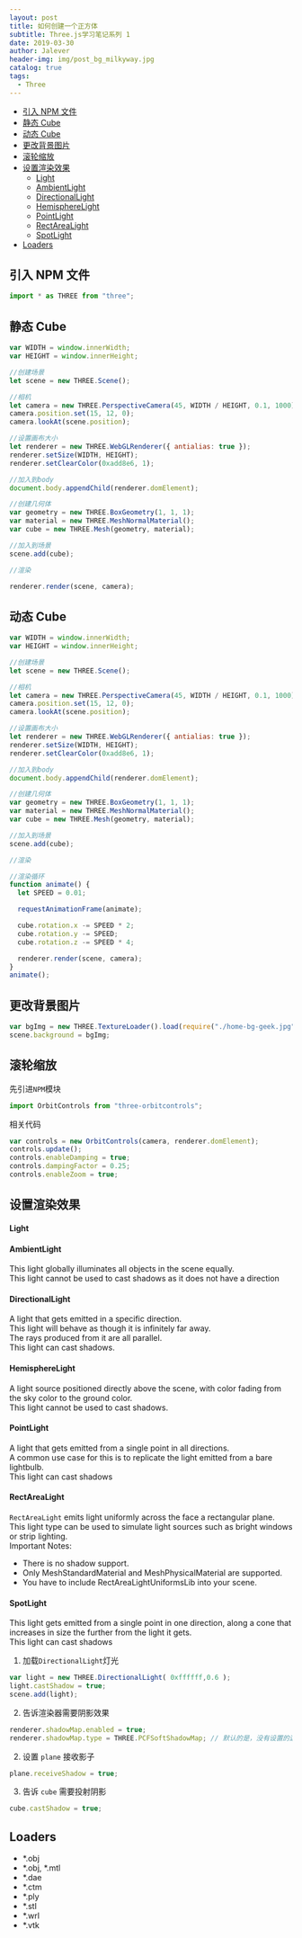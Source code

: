 ```yaml
---
layout: post
title: 如何创建一个正方体
subtitle: Three.js学习笔记系列 1
date: 2019-03-30
author: Jalever
header-img: img/post_bg_milkyway.jpg
catalog: true
tags:
  - Three
---
```


- [引入 NPM 文件](#%E5%BC%95%E5%85%A5-npm-%E6%96%87%E4%BB%B6)
- [静态 Cube](#%E9%9D%99%E6%80%81-cube)
- [动态 Cube](#%E5%8A%A8%E6%80%81-cube)
- [更改背景图片](#%E6%9B%B4%E6%94%B9%E8%83%8C%E6%99%AF%E5%9B%BE%E7%89%87)
- [滚轮缩放](#%E6%BB%9A%E8%BD%AE%E7%BC%A9%E6%94%BE)
- [设置渲染效果](#%E8%AE%BE%E7%BD%AE%E6%B8%B2%E6%9F%93%E6%95%88%E6%9E%9C)
    - [Light](#light)
    - [AmbientLight](#ambientlight)
    - [DirectionalLight](#directionallight)
    - [HemisphereLight](#hemispherelight)
    - [PointLight](#pointlight)
    - [RectAreaLight](#rectarealight)
    - [SpotLight](#spotlight)
- [Loaders](#loaders)

## 引入 NPM 文件

```javascript
import * as THREE from "three";
```

## 静态 Cube

```javascript
var WIDTH = window.innerWidth;
var HEIGHT = window.innerHeight;

//创建场景
let scene = new THREE.Scene();

//相机
let camera = new THREE.PerspectiveCamera(45, WIDTH / HEIGHT, 0.1, 1000);
camera.position.set(15, 12, 0);
camera.lookAt(scene.position);

//设置画布大小
let renderer = new THREE.WebGLRenderer({ antialias: true });
renderer.setSize(WIDTH, HEIGHT);
renderer.setClearColor(0xadd8e6, 1);

//加入到body
document.body.appendChild(renderer.domElement);

//创建几何体
var geometry = new THREE.BoxGeometry(1, 1, 1);
var material = new THREE.MeshNormalMaterial();
var cube = new THREE.Mesh(geometry, material);

//加入到场景
scene.add(cube);

//渲染

renderer.render(scene, camera);
```

## 动态 Cube

```javascript
var WIDTH = window.innerWidth;
var HEIGHT = window.innerHeight;

//创建场景
let scene = new THREE.Scene();

//相机
let camera = new THREE.PerspectiveCamera(45, WIDTH / HEIGHT, 0.1, 1000);
camera.position.set(15, 12, 0);
camera.lookAt(scene.position);

//设置画布大小
let renderer = new THREE.WebGLRenderer({ antialias: true });
renderer.setSize(WIDTH, HEIGHT);
renderer.setClearColor(0xadd8e6, 1);

//加入到body
document.body.appendChild(renderer.domElement);

//创建几何体
var geometry = new THREE.BoxGeometry(1, 1, 1);
var material = new THREE.MeshNormalMaterial();
var cube = new THREE.Mesh(geometry, material);

//加入到场景
scene.add(cube);

//渲染

//渲染循环
function animate() {
  let SPEED = 0.01;

  requestAnimationFrame(animate);

  cube.rotation.x -= SPEED * 2;
  cube.rotation.y -= SPEED;
  cube.rotation.z -= SPEED * 4;

  renderer.render(scene, camera);
}
animate();
```

## 更改背景图片

```javascript
var bgImg = new THREE.TextureLoader().load(require("./home-bg-geek.jpg"));
scene.background = bgImg;
```

## 滚轮缩放

先引进`NPM`模块

```javascript
import OrbitControls from "three-orbitcontrols";
```

相关代码

```javascript
var controls = new OrbitControls(camera, renderer.domElement);
controls.update();
controls.enableDamping = true;
controls.dampingFactor = 0.25;
controls.enableZoom = true;
```

## 设置渲染效果

#### Light

#### AmbientLight
This light globally illuminates all objects in the scene equally.<br>
This light cannot be used to cast shadows as it does not have a direction

#### DirectionalLight
A light that gets emitted in a specific direction.<br>
This light will behave as though it is infinitely far away.<br>
The rays produced from it are all parallel.<br>
This light can cast shadows.

#### HemisphereLight
A light source positioned directly above the scene, with color fading from the sky color to the ground color.<br>
This light cannot be used to cast shadows.

#### PointLight
A light that gets emitted from a single point in all directions. <br>
A common use case for this is to replicate the light emitted from a bare lightbulb.<br>
This light can cast shadows

#### RectAreaLight
`RectAreaLight` emits light uniformly across the face a rectangular plane.<br>
This light type can be used to simulate light sources such as bright windows or strip lighting.<br>
Important Notes:
- There is no shadow support.
- Only MeshStandardMaterial and MeshPhysicalMaterial are supported.
- You have to include RectAreaLightUniformsLib into your scene.


#### SpotLight
This light gets emitted from a single point in one direction, along a cone that increases in size the further from the light it gets.<br>
This light can cast shadows

1. 加载`DirectionalLight`灯光
```javascript
var light = new THREE.DirectionalLight( 0xffffff,0.6 );
light.castShadow = true;
scene.add(light);
```

2. 告诉渲染器需要阴影效果

```javascript
renderer.shadowMap.enabled = true;
renderer.shadowMap.type = THREE.PCFSoftShadowMap; // 默认的是，没有设置的这个清晰 THREE.PCFShadowMap
```

2. 设置 `plane` 接收影子

```javascript
plane.receiveShadow = true;
```

3. 告诉 `cube` 需要投射阴影

```javascript
cube.castShadow = true;
```

## Loaders
- *.obj
- *.obj, *.mtl
- *.dae
- *.ctm
- *.ply
- *.stl
- *.wrl
- *.vtk
